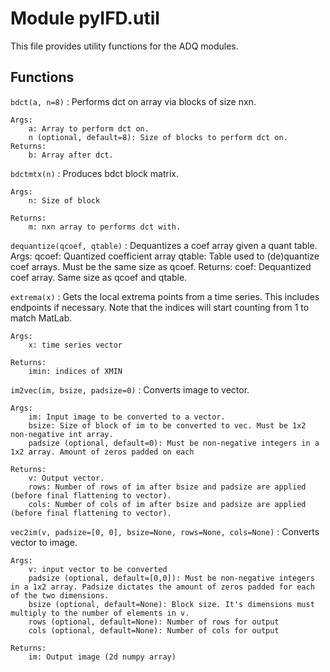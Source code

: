 Module pyIFD.util
=================
This file provides utility functions for the ADQ modules.

Functions
---------

    
`bdct(a, n=8)`
:   Performs dct on array via blocks of size nxn.
    
    Args:
        a: Array to perform dct on.
        n (optional, default=8): Size of blocks to perform dct on.
    Returns:
        b: Array after dct.

    
`bdctmtx(n)`
:   Produces bdct block matrix.
    
    Args:
        n: Size of block
    
    Returns:
        m: nxn array to performs dct with.

    
`dequantize(qcoef, qtable)`
:   Dequantizes a coef array given a quant table.
    Args:
        qcoef: Quantized coefficient array
        qtable: Table used to (de)quantize coef arrays. Must be the same size as qcoef.
    Returns:
        coef: Dequantized coef array. Same size as qcoef and qtable.

    
`extrema(x)`
:   Gets the local extrema points from a time series. This includes endpoints if necessary.
    Note that the indices will start counting from 1 to match MatLab.
    
    Args:
        x: time series vector
    
    Returns:
        imin: indices of XMIN

    
`im2vec(im, bsize, padsize=0)`
:   Converts image to vector.
    
    Args:
        im: Input image to be converted to a vector.
        bsize: Size of block of im to be converted to vec. Must be 1x2 non-negative int array.
        padsize (optional, default=0): Must be non-negative integers in a 1x2 array. Amount of zeros padded on each
    
    Returns:
        v: Output vector.
        rows: Number of rows of im after bsize and padsize are applied (before final flattening to vector).
        cols: Number of cols of im after bsize and padsize are applied (before final flattening to vector).

    
`vec2im(v, padsize=[0, 0], bsize=None, rows=None, cols=None)`
:   Converts vector to image.
    
    Args:
        v: input vector to be converted
        padsize (optional, default=[0,0]): Must be non-negative integers in a 1x2 array. Padsize dictates the amount of zeros padded for each of the two dimensions.
        bsize (optional, default=None): Block size. It's dimensions must multiply to the number of elements in v.
        rows (optional, default=None): Number of rows for output
        cols (optional, default=None): Number of cols for output
    
    Returns:
        im: Output image (2d numpy array)